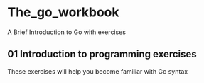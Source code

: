 # The_go_workbook
A Brief Introduction to Go with exercises

## 01 Introduction to programming exercises
These exercises will help you become familiar with Go syntax